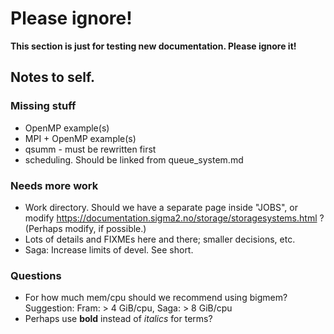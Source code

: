 # Please ignore!

__This section is just for testing new documentation.  Please ignore
it!__

## Notes to self.

### Missing stuff

- OpenMP example(s)
- MPI + OpenMP example(s)
- qsumm - must be rewritten first
- scheduling.  Should be linked from queue_system.md

### Needs more work

- Work directory.  Should we have a separate page inside "JOBS", or
  modify https://documentation.sigma2.no/storage/storagesystems.html ?
  (Perhaps modify, if possible.)
- Lots of details and FIXMEs here and there; smaller decisions, etc.
- Saga: Increase limits of devel.  See short.

### Questions

- For how much mem/cpu should we recommend using bigmem?  Suggestion:
  Fram: > 4 GiB/cpu, Saga: > 8 GiB/cpu
- Perhaps use **bold** instead of *italics* for terms?
